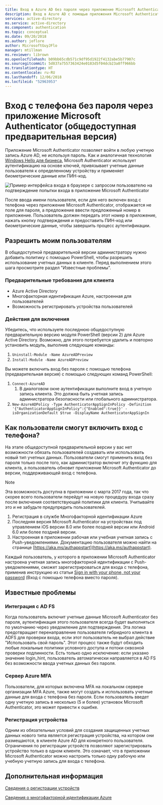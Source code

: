 ```yaml
---
title: Вход в Azure AD без пароля через приложение Microsoft Authenticator (общедоступная предварительная версия)
description: Вход в Azure AD с помощью приложения Microsoft Authenticator без использования пароля (общедоступная предварительная версия)
services: active-directory
ms.service: active-directory
ms.component: authentication
ms.topic: conceptual
ms.date: 09/20/2018
ms.author: joflore
author: MicrosoftGuyJFlo
manager: mtillman
ms.reviewer: librown
ms.openlocfilehash: b09bb65cdb571c9df95d1922f4132abe5b77907c
ms.sourcegitcommit: 5d837a7557363424e0183d5f04dcb23a8ff966bb
ms.translationtype: HT
ms.contentlocale: ru-RU
ms.lasthandoff: 12/06/2018
ms.locfileid: "52963953"
---
```

# <a name="password-less-phone-sign-in-with-the-microsoft-authenticator-app-public-preview"></a>Вход с телефона без пароля через приложение Microsoft Authenticator (общедоступная предварительная версия)

Приложение Microsoft Authenticator позволяет войти в любую учетную запись Azure AD, не используя пароль. Как и аналогичная технология [Windows Hello для бизнеса](/windows/security/identity-protection/hello-for-business/hello-identity-verification), Microsoft Authenticator использует аутентификацию на основе ключей, привязывает учетные данные пользователя к определенному устройству и применяет биометрические данные или ПИН-код.

![Пример интерфейса входа в браузере с запросом пользователю на подтверждение попытки входа в приложение Microsoft Authenticator](./media/howto-authentication-phone-sign-in/phone-sign-in-microsoft-authenticator-app.png)

После ввода имени пользователя, если для него включен вход с телефона через приложение Microsoft Authenticator, отображается не поле для пароля, а предложение ввести предложенный номер в приложение. Пользователь должен передать этот номер в приложение, нажать кнопку подтверждения и предоставить ПИН-код или биометрические данные, чтобы завершить процесс аутентификации.

## <a name="enable-my-users"></a>Разрешить моим пользователям

В общедоступной предварительной версии администратору нужно добавить политику с помощью PowerShell, чтобы разрешить использование учетных данных в клиенте. Перед выполнением этого шага просмотрите раздел "Известные проблемы".

### <a name="tenant-prerequisites"></a>Предварительные требования для клиента

* Azure Active Directory
* Многофакторная идентификация Azure, настроенная для пользователей
* Возможность регистрировать устройства пользователей

### <a name="steps-to-enable"></a>Действия для включения

Убедитесь, что используете последнюю общедоступную предварительную версию модуля PowerShell (версии 2) для Azure Active Directory. Возможно, для этого потребуется удалить и повторно установить модуль, выполнив следующие команды:

1. `Uninstall-Module -Name AzureADPreview`
2. `Install-Module -Name AzureADPreview`

Вы можете включить вход без пароля с помощью телефона (предварительная версия) с помощью следующих команд PowerShell:

1. `Connect-AzureAD`
   1. В диалоговом окне аутентификации выполните вход в учетную запись клиента. Это должна быть учетная запись администратора безопасности или глобального администратора.
1. `New-AzureADPolicy -Type AuthenticatorAppSignInPolicy -Definition '{"AuthenticatorAppSignInPolicy":{"Enabled":true}}' -isOrganizationDefault $true -DisplayName AuthenticatorAppSignIn`

## <a name="how-do-my-end-users-enable-phone-sign-in"></a>Как пользователи смогут включить вход с телефона?

На этапе общедоступной предварительной версии у вас нет возможности обязать пользователей создавать или использовать новый тип учетных данных. Пользователи смогут применить вход без пароля только после того, как администратор включит эту функцию для клиента, а пользователь обновит приложение Microsoft Authenticator до версии, поддерживающей вход с телефона.

> [!NOTE]
> Эта возможность доступна в приложении с марта 2017 года, так что скорее всего пользователи перейдут на новую процедуру входа сразу после включения соответствующей политики для клиента. Учитывайте это и не забудьте предупредить пользователей.
>

1. Регистрация в службе Многофакторной идентификации Azure
1. Последняя версия Microsoft Authenticator на устройствах под управлением iOS версии 8.0 или более поздней версии или Android 6.0 или более поздней версии.
1. Настроенная в приложении рабочая или учебная учетная запись с Push-уведомлениями. Документацию пользователя можно найти на странице [https://aka.ms/authappstart](https://aka.ms/authappstart).

Каждый пользователь, у которого в приложении Microsoft Authenticator настроена учетная запись многофакторной идентификации с Push-уведомлениями, сможет зарегистрироваться для входа с телефона, применив инструкцию из статьи [Sign in with your phone, not your password](../user-help/microsoft-authenticator-app-phone-signin-faq.md) (Вход с помощью телефона вместо пароля).

## <a name="known-issues"></a>Известные проблемы

### <a name="ad-fs-integration"></a>Интеграция с AD FS

Когда пользователь включит учетные данные Microsoft Authenticator без пароля, аутентификация этого пользователя всегда будет выполняться по умолчанию через уведомление для подтверждения. Эта логика предотвращает перенаправление пользователя гибридного клиента в ADFS для проверки входа, если этот пользователь не выбрал действие "Использовать свой пароль". Этот процесс также будут обходить любые локальные политики условного доступа и потоки сквозной проверки подлинности. Есть только одно исключение: если указано значение login_hint, пользователь автоматически направляется в AD FS без возможности ввода учетных данных без пароля.

### <a name="azure-mfa-server"></a>Сервер Azure MFA

Пользователи, для которых включена MFA на локальном сервере организации MFA Azure, также могут создать и использовать учетные данные для входа с телефона без пароля. Если пользователь введет одну учетную запись в несколько (5 и более) установок Microsoft Authenticator, это может привести к ошибке.  

### <a name="device-registration"></a>Регистрация устройства

Одним из обязательных условий для создания защищенных учетных данных нового типа является регистрация устройства, на котором они размещаются, в клиенте Azure AD для конкретного пользователя. Ограничения по регистрации устройств позволяют зарегистрировать устройство только в одном клиенте. Это означает, что в приложении Microsoft Authenticator можно настроить только одну рабочую или учебную учетную запись для входа с телефона.

## <a name="next-steps"></a>Дополнительная информация

[Сведения о регистрации устройств](../devices/overview.md#getting-devices-under-the-control-of-azure-ad)

[Сведения о многофакторной идентификации Azure](../authentication/howto-mfa-getstarted.md)
